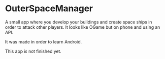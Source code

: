 # OuterSpaceManager

A small app where you develop your buildings and create space ships in order to attack other players.
It looks like OGame but on phone and using an API.

It was made in order to learn Android.

This app is not finished yet.
